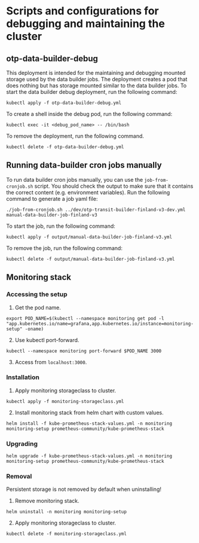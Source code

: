 # Scripts and configurations for debugging and maintaining the cluster

## otp-data-builder-debug

This deployment is intended for the maintaining and debugging mounted storage used by the data builder jobs.
The deployment creates a pod that does nothing but has storage mounted similar to the data builder jobs.
To start the data builder debug deployment, run the following command:

```
kubectl apply -f otp-data-builder-debug.yml
```

To create a shell inside the debug pod, run the following command:

```
kubectl exec -it <debug_pod_name> -- /bin/bash
```

To remove the deployment, run the following command.

```
kubectl delete -f otp-data-builder-debug.yml
```

## Running data-builder cron jobs manually

To run data builder cron jobs manually, you can use the `job-from-cronjob.sh` script.
You should check the output to make sure that it contains the correct content (e.g. environment variables).
Run the following command to generate a job yaml file:

```
./job-from-cronjob.sh ../dev/otp-transit-builder-finland-v3-dev.yml manual-data-builder-job-finland-v3
```

To start the job, run the following command:
```
kubectl apply -f output/manual-data-builder-job-finland-v3.yml
```

To remove the job, run the following command:
```
kubectl delete -f output/manual-data-builder-job-finland-v3.yml
```

## Monitoring stack

### Accessing the setup

1. Get the pod name.
```
export POD_NAME=$(kubectl --namespace monitoring get pod -l "app.kubernetes.io/name=grafana,app.kubernetes.io/instance=monitoring-setup" -oname)
```

2. Use kubectl port-forward.
```
kubectl --namespace monitoring port-forward $POD_NAME 3000
```

3. Access from `localhost:3000`.

### Installation

1. Apply monitoring storageclass to cluster.
```
kubectl apply -f monitoring-storageclass.yml
```

2. Install monitoring stack from helm chart with custom values.
```
helm install -f kube-prometheus-stack-values.yml -n monitoring monitoring-setup prometheus-community/kube-prometheus-stack
```

### Upgrading

```
helm upgrade -f kube-prometheus-stack-values.yml -n monitoring monitoring-setup prometheus-community/kube-prometheus-stack
```

### Removal

Persistent storage is not removed by default when uninstalling!

1. Remove monitoring stack.
```
helm uninstall -n monitoring monitoring-setup
```

2. Apply monitoring storageclass to cluster.
```
kubectl delete -f monitoring-storageclass.yml
```
